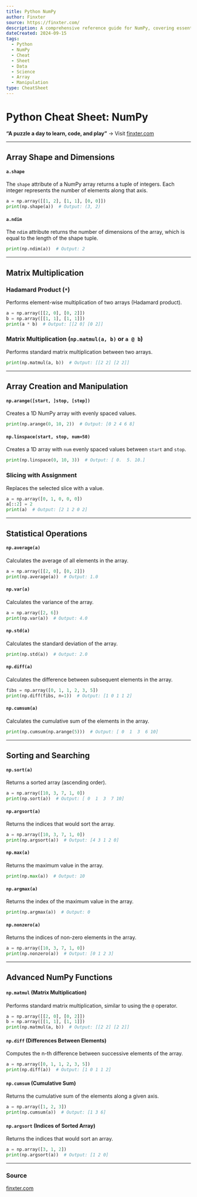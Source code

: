 ```yaml
---
title: Python NumPy
author: Finxter
source: https://finxter.com/
description: A comprehensive reference guide for NumPy, covering essential operations such as array manipulation, matrix multiplication, sorting, statistical functions, and more.
dateCreated: 2024-09-15
tags:
  - Python
  - NumPy
  - Cheat
  - Sheet
  - Data
  - Science
  - Array
  - Manipulation
type: CheatSheet
---
```

# Python Cheat Sheet: NumPy

**“A puzzle a day to learn, code, and play”** → Visit [finxter.com](https://finxter.com/)

---
## Array Shape and Dimensions

#### `a.shape`
The `shape` attribute of a NumPy array returns a tuple of integers. Each integer represents the number of elements along that axis.

```python
a = np.array([[1, 2], [1, 1], [0, 0]])
print(np.shape(a))  # Output: (3, 2)
```

#### `a.ndim`
The `ndim` attribute returns the number of dimensions of the array, which is equal to the length of the shape tuple.

```python
print(np.ndim(a))  # Output: 2
```

---

## Matrix Multiplication

### Hadamard Product (`*`)
Performs element-wise multiplication of two arrays (Hadamard product).

```python
a = np.array([[2, 0], [0, 2]])
b = np.array([[1, 1], [1, 1]])
print(a * b)  # Output: [[2 0] [0 2]]
```

### Matrix Multiplication (`np.matmul(a, b)` or `a @ b`)
Performs standard matrix multiplication between two arrays.

```python
print(np.matmul(a, b))  # Output: [[2 2] [2 2]]
```

---

## Array Creation and Manipulation

#### `np.arange([start, ]stop, [step])`
Creates a 1D NumPy array with evenly spaced values.

```python
print(np.arange(0, 10, 2))  # Output: [0 2 4 6 8]
```

#### `np.linspace(start, stop, num=50)`
Creates a 1D array with `num` evenly spaced values between `start` and `stop`.

```python
print(np.linspace(0, 10, 3))  # Output: [ 0.  5. 10.]
```

### Slicing with Assignment
Replaces the selected slice with a value.

```python
a = np.array([0, 1, 0, 0, 0])
a[::2] = 2
print(a)  # Output: [2 1 2 0 2]
```

---

## Statistical Operations

#### `np.average(a)`
Calculates the average of all elements in the array.

```python
a = np.array([[2, 0], [0, 2]])
print(np.average(a))  # Output: 1.0
```

#### `np.var(a)`
Calculates the variance of the array.

```python
a = np.array([2, 6])
print(np.var(a))  # Output: 4.0
```

#### `np.std(a)`
Calculates the standard deviation of the array.

```python
print(np.std(a))  # Output: 2.0
```

#### `np.diff(a)`
Calculates the difference between subsequent elements in the array.

```python
fibs = np.array([0, 1, 1, 2, 3, 5])
print(np.diff(fibs, n=1))  # Output: [1 0 1 1 2]
```

#### `np.cumsum(a)`
Calculates the cumulative sum of the elements in the array.

```python
print(np.cumsum(np.arange(5)))  # Output: [ 0  1  3  6 10]
```

---

## Sorting and Searching

#### `np.sort(a)`
Returns a sorted array (ascending order).

```python
a = np.array([10, 3, 7, 1, 0])
print(np.sort(a))  # Output: [ 0  1  3  7 10]
```

#### `np.argsort(a)`
Returns the indices that would sort the array.

```python
a = np.array([10, 3, 7, 1, 0])
print(np.argsort(a))  # Output: [4 3 1 2 0]
```

#### `np.max(a)`
Returns the maximum value in the array.

```python
print(np.max(a))  # Output: 10
```

#### `np.argmax(a)`
Returns the index of the maximum value in the array.

```python
print(np.argmax(a))  # Output: 0
```

#### `np.nonzero(a)`
Returns the indices of non-zero elements in the array.

```python
a = np.array([10, 3, 7, 1, 0])
print(np.nonzero(a))  # Output: [0 1 2 3]
```

---

## Advanced NumPy Functions

#### `np.matmul` (Matrix Multiplication)
Performs standard matrix multiplication, similar to using the `@` operator.

```python
a = np.array([[2, 0], [0, 2]])
b = np.array([[1, 1], [1, 1]])
print(np.matmul(a, b))  # Output: [[2 2] [2 2]]
```

#### `np.diff` (Differences Between Elements)
Computes the n-th difference between successive elements of the array.

```python
a = np.array([0, 1, 1, 2, 3, 5])
print(np.diff(a))  # Output: [1 0 1 1 2]
```

#### `np.cumsum` (Cumulative Sum)
Returns the cumulative sum of the elements along a given axis.

```python
a = np.array([1, 2, 3])
print(np.cumsum(a))  # Output: [1 3 6]
```

#### `np.argsort` (Indices of Sorted Array)
Returns the indices that would sort an array.

```python
a = np.array([3, 1, 2])
print(np.argsort(a))  # Output: [1 2 0]
```

---

### Source
[finxter.com](https://finxter.com/)